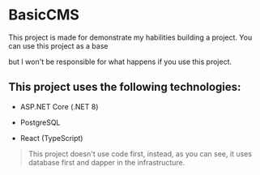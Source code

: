 # BasicCMS

This project is made for demonstrate my habilities building a project. You can use this project as a base

but I won't be responsible for what happens if you use this project.

  

## This project uses the following technologies:

- ASP.NET Core (.NET 8)

- PostgreSQL

- React (TypeScript)

> This project doesn't use code first, instead, as you can see, it uses database first and dapper in the infrastructure.
